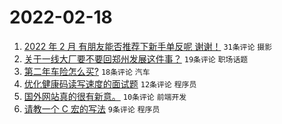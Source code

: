 # 2022-02-18

1. [2022 年 2 月 有朋友能否推荐下新手单反呢 谢谢！](https://www.v2ex.com/t/834680) `31条评论` `摄影`
1. [关于一线大厂要不要回郑州发展这件事？](https://www.v2ex.com/t/834681) `19条评论` `职场话题`
1. [第二年车险怎么买?](https://www.v2ex.com/t/834683) `18条评论` `汽车`
1. [优化健康码读写速度的面试题](https://www.v2ex.com/t/834691) `12条评论` `程序员`
1. [国外网站真的很有新意。](https://www.v2ex.com/t/834703) `10条评论` `前端开发`
1. [请教一个 C 宏的写法](https://www.v2ex.com/t/834690) `9条评论` `程序员`
